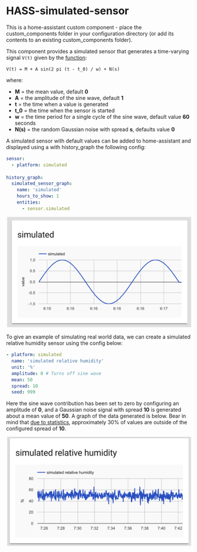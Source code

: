 # HASS-simulated-sensor

This is a home-assistant custom component - place the custom_components folder in your configuration directory (or add its contents to an existing custom_components folder).

This component provides a simulated sensor that generates a time-varying signal ```V(t)``` given by the [function](https://en.wikipedia.org/wiki/Sine_wave):

 ```
 V(t) = M + A sin(2 pi (t - t_0) / w) + N(s)
 ```

where:

- **M** = the mean value, default **0**
- **A** = the amplitude of the sine wave, default **1**
- **t** = the time when a value is generated
- **t_0** = the time when the sensor is started
- **w** = the time period for a single cycle of the sine wave, default value **60** seconds
- **N(s)** = the random Gaussian noise with spread **s**, defaults value **0**


A simulated sensor with default values can be added to home-assistant and displayed using a with history_graph the following config:

```yaml
sensor:
  - platform: simulated

history_graph:
  simulated_sensor_graph:
    name: 'simulated'
    hours_to_show: 1
    entities:
      - sensor.simulated
```

<p align="center">
<img src="https://github.com/robmarkcole/HASS-simulated-sensor/blob/master/images/HA_view.png" width="500">
</p>

To give an example of simulating real world data, we can create a simulated relative humidity sensor using the config below:

```yaml
- platform: simulated
  name: 'simulated relative humidity'
  unit: '%'
  amplitude: 0 # Turns off sine wave
  mean: 50
  spread: 10
  seed: 999
```
Here the sine wave contribution has been set to zero by configuring an amplitude of **0**, and a Gaussian noise signal with spread **10** is generated about a mean value of **50**. A graph of the data generated is below. Bear in mind that [due to statistics](https://en.wikipedia.org/wiki/Normal_distribution), approximately 30% of values are outside of the configured spread of **10**.

<p align="center">
<img src="https://github.com/robmarkcole/HASS-simulated-sensor/blob/master/images/simulated_humidity.png" width="500">
</p>
